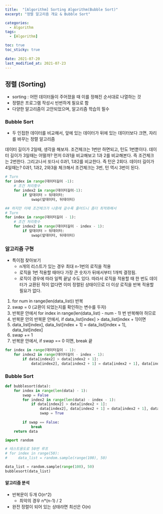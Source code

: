 ```yaml
---
title:  "[Algorithm] Sorting Algorithm(Bubble Sort)"
excerpt: "정렬 알고리즘 개요 & Bubble Sort"

categories:
  - Algorithm
tags:
  - [Algorithm]

toc: true
toc_sticky: true
 
date: 2021-07-20
last_modified_at: 2021-07-23
---
```


## 정렬 (Sorting)
- sorting : 어떤 데이터들이 주어졌을 때 이를 정해진 순서대로 나열하는 것
- 정렬은 프로그램 작성시 빈번하게 필요로 함
- 다양한 알고리즘이 고안되었으며, 알고리즘 학습의 필수

### Bubble Sort
- 두 인접한 데이터를 비교해서, 앞에 있는 데이터가 뒤에 있는 데이터보다 크면, 자리를 바꾸는 정렬 알고리즘

데이터 길이가 2일때, 생각을 해보자. 조건체크는 1번만 하면되고, 턴도 1번뿐이다.
데이터 길이가 3일때는 어떨까? 먼저 0과1을 비교해보고 1과 2를 비교해본다. 즉 조건체크는 2번한다. 그리고나서 또다시 0과1, 1과2를 비교한다. 즉 턴은 2회다.
데이터 길이가 4일때는? 0과1, 1과2, 2와3을 체크해서 조건체크는 3번, 턴 역시 3번이 된다.
```python
# Turn
for index in range(데이터길이 -1):
    # 조건 처리횟수
    for index2 in range(데이터길이-1):
        if 앞데이터 > 뒤데이터:
            swap(앞데이터, 뒤데이터)

## 하지만 이때 조건체크가 나중에 갈수록 줄어드니 좀더 최적화해서
# Turn
for index in range(데이터길이 - 1):
    # 조건 처리횟수
    for index2 in range(데이터길이 - index - 1):
        if 앞데이터 > 뒤데이터:
            swap(앞데이터, 뒤데이터)
```

### 알고리즘 구현
- 특이점 찾아보기
    - n개의 리스트가 있는 경우 최대 n-1번의 로직을 적용
    - 로직을 1번 적용할 때마다 가장 큰 숫자가 뒤에서부터 1개씩 결정됨.
    - 로직이 경우에 따라 일찍 끝날 수도 있다. 따라서 로직을 적용할 때 한 번도 데이터가 교환된 적이 없다면 이미 정렬된 상태이므로 더 이상 로직을 반복 적용할 필요가 없다.
1. for num in range(len(data_list)) 반복
2. swap = 0 (교환이 되었는지를 확인하는 변수를 두자)
3. 반복문 안에서 for index in range(len(data_list) - num - 1) 번 반복해야 하므로
4. 반복문 안의 반복문 안에서, if data_list[index] > data_list[index + 1]이면
5. data_list[index], data_list[index + 1] = data_list[index + 1], data_list[index]
6. swap += 1
7. 반복문 안에서, if swap == 0 이면, break 끝
```python
for index in range(데이터길이 - 1):
    for index2 in range(데이터길이 - index - 1):
        if data[index2] > data[index2 + 1]:
            data[index2], data[index2 + 1] = data[index2 + 1], data[index]
```

### Bubble Sort
```python
def bubblesort(data):
    for index in range(len(data) - 1):
        swap = False
        for index2 in range(len(data) - index - 1):
            if data[index2] > data[index2 + 1]:
                data[index2], data[index2 + 1] = data[index2 + 1], data[index2]
                swap = True
        
        if swap == False:
            break
    return data
```

```python
import random

# 테스트용도로 50번 루프
# for index in range(50):
#     data_list = random.sample(range(100), 50)

data_list = random.sample(range(100), 50)
bubblesort(data_list)
```
#### 알고리즘 분석
- 반복문이 두개 O(n^2)
    - 최악의 경우 n*(n-1) / 2
- 완전 정렬이 되어 있는 상태라면 최선은 O(n)